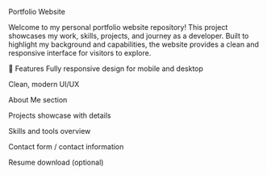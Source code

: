 Portfolio Website

Welcome to my personal portfolio website repository! This project showcases my work, skills, projects, and journey as a developer. Built to highlight my background and capabilities, the website provides a clean and responsive interface for visitors to explore.

🚀 Features
Fully responsive design for mobile and desktop

Clean, modern UI/UX

About Me section

Projects showcase with details

Skills and tools overview

Contact form / contact information

Resume download (optional)

